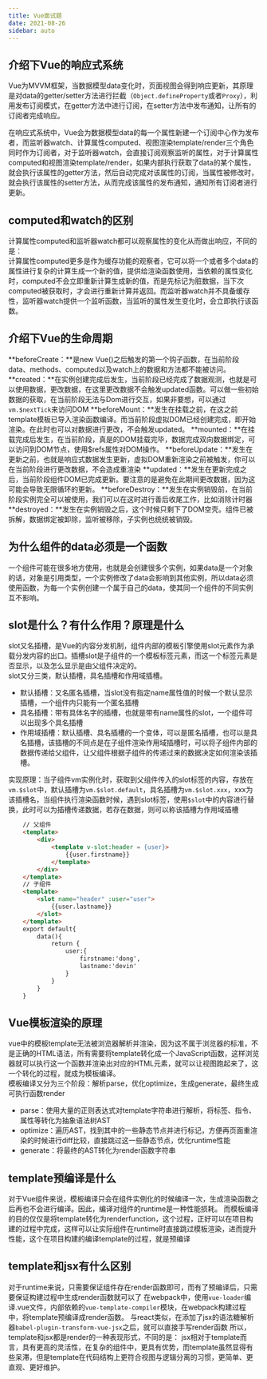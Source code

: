 ```yaml
---
title: Vue面试题
date: 2021-08-26
sidebar: auto
---
```


## 介绍下Vue的响应式系统
Vue为MVVM框架，当数据模型data变化时，页面视图会得到响应更新，其原理是对data的getter/setter方法进行拦截（`Object.defineProperty`或者`Proxy`），利用发布订阅模式，在getter方法中进行订阅，在setter方法中发布通知，让所有的订阅者完成响应。

在响应式系统中，Vue会为数据模型data的每一个属性新建一个订阅中心作为发布者，而监听器watch、计算属性computed、视图渲染template/render三个角色同时作为订阅者，对于监听器watch，会直接订阅观察监听的属性，对于计算属性computed和视图渲染template/render，如果内部执行获取了data的某个属性，就会执行该属性的getter方法，然后自动完成对该属性的订阅，当属性被修改时，就会执行该属性的setter方法，从而完成该属性的发布通知，通知所有订阅者进行更新。

## computed和watch的区别

计算属性computed和监听器watch都可以观察属性的变化从而做出响应，不同的是：</br>
计算属性computed更多是作为缓存功能的观察者，它可以将一个或者多个data的属性进行复杂的计算生成一个新的值，提供给渲染函数使用，当依赖的属性变化时，computed不会立即重新计算生成新的值，而是先标记为脏数据，当下次computed被获取时，才会进行重新计算并返回。而监听器watch并不具备缓存性，监听器watch提供一个监听函数，当监听的属性发生变化时，会立即执行该函数。

## 介绍下Vue的生命周期
**beforeCreate：**是new Vue()之后触发的第一个钩子函数，在当前阶段data、methods、computed以及watch上的数据和方法都不能被访问。
**created：**在实例创建完成后发生，当前阶段已经完成了数据观测，也就是可以使用数据，更改数据，在这里更改数据不会触发updated函数。可以做一些初始数据的获取，在当前阶段无法与Dom进行交互，如果非要想，可以通过`vm.$nextTick`来访问DOM
**beforeMount：**发生在挂载之前，在这之前template模板已导入渲染函数编译。而当前阶段虚拟DOM已经创建完成，即开始渲染。在此时也可以对数据进行更改，不会触发updated。
**mounted：**在挂载完成后发生，在当前阶段，真是的DOM挂载完毕，数据完成双向数据绑定，可以访问到DOM节点，使用$refs属性对DOM操作。
**beforeUpdate：**发生在更新之前，也就是响应式数据发生更新，虚拟DOM重新渲染之前被触发，你可以在当前阶段进行更改数据，不会造成重渲染
**updated：**发生在更新完成之后，当前阶段组件DOM已完成更新。要注意的是避免在此期间更改数据，因为这可能会导致无限循环的更新。
**beforeDestroy：**发生在实例销毁前，在当前阶段实例完全可以被使用，我们可以在这时进行善后收尾工作，比如消除计时器
**destroyed：**发生在实例销毁之后，这个时候只剩下了DOM空壳。组件已被拆解，数据绑定被卸除，监听被移除，子实例也统统被销毁。
## 为什么组件的data必须是一个函数
一个组件可能在很多地方使用，也就是会创建很多个实例，如果data是一个对象的话，对象是引用类型，一个实例修改了data会影响到其他实例，所以data必须使用函数，为每一个实例创建一个属于自己的data，使其同一个组件的不同实例互不影响。
## slot是什么？有什么作用？原理是什么
slot又名插槽，是Vue的内容分发机制，组件内部的模板引擎使用slot元素作为承载分发内容的出口。插槽slot是子组件的一个模板标签元素，而这一个标签元素是否显示，以及怎么显示是由父组件决定的。</br>
slot又分三类，默认插槽，具名插槽和作用域插槽。
- 默认插槽：又名匿名插槽，当slot没有指定name属性值的时候一个默认显示插槽，一个组件内只能有一个匿名插槽
- 具名插槽：带有具体名字的插槽，也就是带有name属性的slot，一个组件可以出现多个具名插槽
- 作用域插槽：默认插槽、具名插槽的一个变体，可以是匿名插槽，也可以是具名插槽，该插槽的不同点是在子组件渲染作用域插槽时，可以将子组件内部的数据传递给父组件，让父组件根据子组件的传递过来的数据决定如何渲染该插槽。
  
实现原理：当子组件vm实例化时，获取到父组件传入的slot标签的内容，存放在`vm.$slot`中，默认插槽为`vm.$slot.default`，具名插槽为`vm.$slot.xxx`，xxx为该插槽名，当组件执行渲染函数时候，遇到slot标签，使用`$slot`中的内容进行替换，此时可以为插槽传递数据，若存在数据，则可以称该插槽为作用域插槽
```html 
    // 父组件
    <template>
        <div>
            <template v-slot:header = {user}>
                {{user.firstname}}
            </template>
        </div>
    </template>
    // 子组件
    <template>
        <slot name="header" :user="user">
            {{user.lastname}}
        </slot>
    </template>
    export default{
        data(){
            return {
                user:{
                    firstname:'dong',
                    lastname:'devin'
                }
            }
        }
    }
```
## Vue模板渲染的原理
vue中的模板template无法被浏览器解析并渲染，因为这不属于浏览器的标准，不是正确的HTML语法，所有需要将template转化成一个JavaScript函数，这样浏览器就可以执行这一个函数并渲染出对应的HTML元素，就可以让视图跑起来了，这一个转化的过程，就成为模板编译。</br>
模板编译又分为三个阶段：解析parse，优化optimize，生成generate，最终生成可执行函数render</br>
- parse：使用大量的正则表达式对template字符串进行解析，将标签、指令、属性等转化为抽象语法树AST
- optimize：遍历AST，找到其中的一些静态节点并进行标记，方便再页面重渲染的时候进行diff比较，直接跳过这一些静态节点，优化runtime性能
- generate：将最终的AST转化为render函数字符串

## template预编译是什么
对于Vue组件来说，模板编译只会在组件实例化的时候编译一次，生成渲染函数之后再也不会进行编译。因此，编译对组件的runtime是一种性能损耗。
而模板编译的目的仅仅是将template转化为renderfunction，这个过程，正好可以在项目构建的过程中完成，这样可以让实际组件在runtime时直接跳过模板渲染，进而提升性能，这个在项目构建的编译template的过程，就是预编译
## template和jsx有什么区别
对于runtime来说，只需要保证组件存在render函数即可，而有了预编译后，只需要保证构建过程中生成render函数就可以了
在webpack中，使用`vue-loader`编译.vue文件，内部依赖的`vue-template-compiler`模块，在webpack构建过程中，将template预编译成render函数。
与react类似，在添加了jsx的语法糖解析器`babel-plugin-transform-vue-jsx`之后，就可以直接手写render函数
所以，template和jsx都是render的一种表现形式，不同的是：
jsx相对于template而言，具有更高的灵活性，在复杂的组件中，更具有优势，而template虽然显得有些呆滞，但是template在代码结构上更符合视图与逻辑分离的习惯，更简单、更直观、更好维护。
